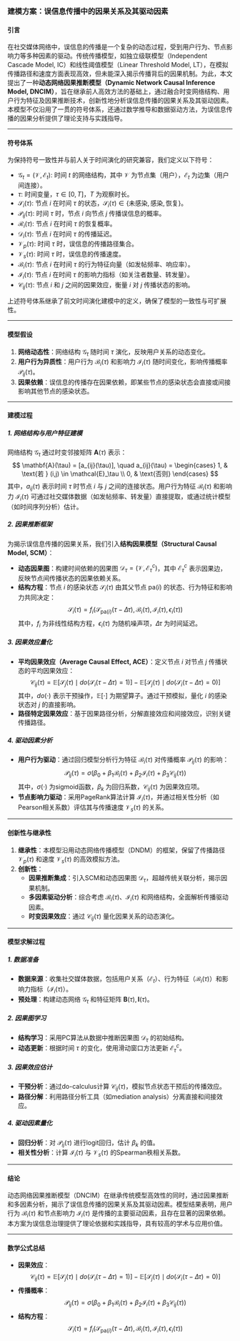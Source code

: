### 建模方案：误信息传播中的因果关系及其驱动因素

#### 引言
在社交媒体网络中，误信息的传播是一个复杂的动态过程，受到用户行为、节点影响力等多种因素的驱动。传统传播模型，如独立级联模型（Independent Cascade Model, IC）和线性阈值模型（Linear Threshold Model, LT），在模拟传播路径和速度方面表现高效，但未能深入揭示传播背后的因果机制。为此，本文提出了一种**动态网络因果推断模型（Dynamic Network Causal Inference Model, DNCIM）**，旨在继承前人高效方法的基础上，通过融合时变网络结构、用户行为特征及因果推断技术，创新性地分析误信息传播的因果关系及其驱动因素。本模型不仅沿用了一贯的符号体系，还通过数学推导和数据驱动方法，为误信息传播的因果分析提供了理论支持与实践指导。

---

#### 符号体系
为保持符号一致性并与前人关于时间演化的研究兼容，我们定义以下符号：
- $\mathcal{G}_t = (\mathcal{V}, \mathcal{E}_t)$: 时间 $t$ 的网络结构，其中 $\mathcal{V}$ 为节点集（用户），$\mathcal{E}_t$ 为边集（用户间连接）。
- $\tau$: 时间变量，$\tau \in [0, T]$，$T$ 为观察时长。
- $\mathcal{S}_i(\tau)$: 节点 $i$ 在时间 $\tau$ 的状态，$\mathcal{S}_i(\tau) \in \{ \text{未感染}, \text{感染}, \text{恢复} \}$。
- $\mathcal{P}_{ij}(\tau)$: 时间 $\tau$ 时，节点 $i$ 向节点 $j$ 传播误信息的概率。
- $\mathcal{R}_i(\tau)$: 节点 $i$ 在时间 $\tau$ 的恢复概率。
- $\mathcal{D}_i(\tau)$: 节点 $i$ 在时间 $\tau$ 的传播延迟。
- $\mathcal{V}_p(\tau)$: 时间 $\tau$ 时，误信息的传播路径集合。
- $\mathcal{V}_s(\tau)$: 时间 $\tau$ 时，误信息的传播速度。
- $\mathcal{B}_i(\tau)$: 节点 $i$ 在时间 $\tau$ 的行为特征向量（如发帖频率、响应率）。
- $\mathcal{I}_i(\tau)$: 节点 $i$ 在时间 $\tau$ 的影响力指标（如关注者数量、转发量）。
- $\mathcal{C}_{ij}(\tau)$: 节点 $i$ 和 $j$ 之间的因果效应，衡量 $i$ 对 $j$ 传播状态的影响。

上述符号体系继承了前文时间演化建模中的定义，确保了模型的一致性与可扩展性。

---

#### 模型假设
1. **网络动态性**：网络结构 $\mathcal{G}_t$ 随时间 $\tau$ 演化，反映用户关系的动态变化。
2. **用户行为异质性**：用户行为 $\mathcal{B}_i(\tau)$ 和影响力 $\mathcal{I}_i(\tau)$ 随时间变化，影响传播概率 $\mathcal{P}_{ij}(\tau)$。
3. **因果依赖**：误信息的传播存在因果依赖，即某些节点的感染状态会直接或间接影响其他节点的感染状态。

---

#### 建模过程

##### 1. 网络结构与用户特征建模
网络结构 $\mathcal{G}_t$ 通过时变邻接矩阵 $\mathbf{A}(\tau)$ 表示：
$$
\mathbf{A}(\tau) = [a_{ij}(\tau)], \quad a_{ij}(\tau) = \begin{cases}
1, & \text{若 } (i,j) \in \mathcal{E}_\tau \\
0, & \text{否则}
\end{cases}
$$
其中，$a_{ij}(\tau)$ 表示时间 $\tau$ 时节点 $i$ 与 $j$ 之间的连接状态。用户行为特征 $\mathcal{B}_i(\tau)$ 和影响力 $\mathcal{I}_i(\tau)$ 可通过社交媒体数据（如发帖频率、转发量）直接提取，或通过统计模型（如时间序列分析）估计。

##### 2. 因果推断框架
为揭示误信息传播的因果关系，我们引入**结构因果模型（Structural Causal Model, SCM）**：
- **动态因果图**：构建时间依赖的因果图 $\mathcal{D}_\tau = (\mathcal{V}, \mathcal{E}_\tau^c)$，其中 $\mathcal{E}_\tau^c$ 表示因果边，反映节点间传播状态的因果依赖关系。
- **结构方程**：节点 $i$ 的感染状态 $\mathcal{S}_i(\tau)$ 由其父节点 $\text{pa}(i)$ 的状态、行为特征和影响力共同决定：
  $$
  \mathcal{S}_i(\tau) = f_i(\mathcal{S}_{\text{pa}(i)}(\tau - \Delta \tau), \mathcal{B}_i(\tau), \mathcal{I}_i(\tau), \epsilon_i(\tau))
  $$
  其中，$f_i$ 为非线性结构方程，$\epsilon_i(\tau)$ 为随机噪声项，$\Delta \tau$ 为时间延迟。

##### 3. 因果效应量化
- **平均因果效应（Average Causal Effect, ACE）**：定义节点 $i$ 对节点 $j$ 传播状态的平均因果效应：
  $$
  \mathcal{C}_{ij}(\tau) = \mathbb{E}[\mathcal{S}_j(\tau) \mid do(\mathcal{S}_i(\tau - \Delta \tau) = 1)] - \mathbb{E}[\mathcal{S}_j(\tau) \mid do(\mathcal{S}_i(\tau - \Delta \tau) = 0)]
  $$
  其中，$do(\cdot)$ 表示干预操作，$\mathbb{E}[\cdot]$ 为期望算子。通过干预模拟，量化 $i$ 的感染状态对 $j$ 的直接影响。
- **路径特定因果效应**：基于因果路径分析，分解直接效应和间接效应，识别关键传播路径。

##### 4. 驱动因素分析
- **用户行为驱动**：通过回归模型分析行为特征 $\mathcal{B}_i(\tau)$ 对传播概率 $\mathcal{P}_{ij}(\tau)$ 的影响：
  $$
  \mathcal{P}_{ij}(\tau) = \sigma \left( \beta_0 + \beta_1 \mathcal{B}_i(\tau) + \beta_2 \mathcal{I}_i(\tau) + \beta_3 \mathcal{C}_{ij}(\tau) \right)
  $$
  其中，$\sigma(\cdot)$ 为sigmoid函数，$\beta_k$ 为回归系数，$\mathcal{C}_{ij}(\tau)$ 为因果效应项。
- **节点影响力驱动**：采用PageRank算法计算 $\mathcal{I}_i(\tau)$，并通过相关性分析（如Pearson相关系数）评估其与传播速度 $\mathcal{V}_s(\tau)$ 的关系。

---

#### 创新性与继承性
1. **继承性**：本模型沿用动态网络传播模型（DNDM）的框架，保留了传播路径 $\mathcal{V}_p(\tau)$ 和速度 $\mathcal{V}_s(\tau)$ 的高效模拟方法。
2. **创新性**：
   - **因果推断集成**：引入SCM和动态因果图 $\mathcal{D}_\tau$，超越传统关联分析，揭示因果机制。
   - **多因素驱动分析**：综合考虑 $\mathcal{B}_i(\tau)$、$\mathcal{I}_i(\tau)$ 和网络结构，全面解析传播驱动因素。
   - **时变因果效应**：通过 $\mathcal{C}_{ij}(\tau)$ 量化因果关系的动态演化。

---

#### 模型求解过程

##### 1. 数据准备
- **数据来源**：收集社交媒体数据，包括用户关系（$\mathcal{E}_t$）、行为特征（$\mathcal{B}_i(\tau)$）和影响力指标（$\mathcal{I}_i(\tau)$）。
- **预处理**：构建动态网络 $\mathcal{G}_t$ 和特征矩阵 $\mathbf{B}(\tau), \mathbf{I}(\tau)$。

##### 2. 因果图学习
- **结构学习**：采用PC算法从数据中推断因果图 $\mathcal{D}_\tau$ 的初始结构。
- **动态更新**：根据时间 $\tau$ 的变化，使用滑动窗口方法更新 $\mathcal{E}_\tau^c$。

##### 3. 因果效应估计
- **干预分析**：通过do-calculus计算 $\mathcal{C}_{ij}(\tau)$，模拟节点状态干预后的传播效应。
- **路径分解**：利用路径分析工具（如mediation analysis）分离直接和间接效应。

##### 4. 驱动因素量化
- **回归分析**：对 $\mathcal{P}_{ij}(\tau)$ 进行logit回归，估计 $\beta_k$ 的值。
- **相关性分析**：计算 $\mathcal{I}_i(\tau)$ 与 $\mathcal{V}_s(\tau)$ 的Spearman秩相关系数。

---

#### 结论
动态网络因果推断模型（DNCIM）在继承传统模型高效性的同时，通过因果推断和多因素分析，揭示了误信息传播的因果关系及其驱动因素。模型结果表明，用户行为 $\mathcal{B}_i(\tau)$ 和节点影响力 $\mathcal{I}_i(\tau)$ 是传播的主要驱动因素，且存在显著的因果依赖。本方案为误信息治理提供了理论依据和实践指导，具有较高的学术与应用价值。

--- 

#### 数学公式总结
- **因果效应**：
  $$
  \mathcal{C}_{ij}(\tau) = \mathbb{E}[\mathcal{S}_j(\tau) \mid do(\mathcal{S}_i(\tau - \Delta \tau) = 1)] - \mathbb{E}[\mathcal{S}_j(\tau) \mid do(\mathcal{S}_i(\tau - \Delta \tau) = 0)]
  $$
- **传播概率**：
  $$
  \mathcal{P}_{ij}(\tau) = \sigma \left( \beta_0 + \beta_1 \mathcal{B}_i(\tau) + \beta_2 \mathcal{I}_i(\tau) + \beta_3 \mathcal{C}_{ij}(\tau) \right)
  $$
- **结构方程**：
  $$
  \mathcal{S}_i(\tau) = f_i(\mathcal{S}_{\text{pa}(i)}(\tau - \Delta \tau), \mathcal{B}_i(\tau), \mathcal{I}_i(\tau), \epsilon_i(\tau))
  $$